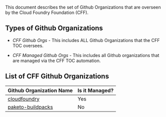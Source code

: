 This document describes the set of Github Organizations that are overseen by the Cloud Foundry Foundation (CFF).


## Types of Github Organizations
* *CFF Github Orgs* - This includes ALL Github Organizations that the CFF TOC
  oversees.

* *CFF Managed Github Orgs* - This includes all Github organizations that are
  managed via the CFF TOC automation.

## List of CFF Github Organizations

| Github Organization Name                                  | Is it Managed? |
|-----------------------------------------------------------|----------------|
| [cloudfoundry](https://github.com/cloudfoundry)           | Yes            |
| [paketo-buildpacks](https://github.com/paketo-buildpacks) | No             |

